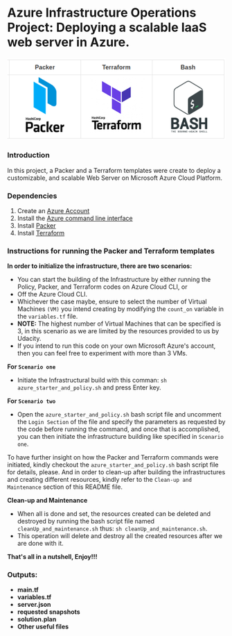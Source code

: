 # Azure Infrastructure Operations Project: Deploying a scalable IaaS web server in Azure. 

![alt text](https://github.com/taofeekaoyusuf/azurewebserver-deploymenr-with-terraform-and-packer-in-azurecloud/blob/main/project1_image.png)


### Introduction

In this project, a Packer and a Terraform templates were create to deploy a customizable, and scalable Web Server on Microsoft Azure Cloud Platform.

### Dependencies

1. Create an [Azure Account](https://portal.azure.com)
2. Install the [Azure command line interface](https://docs.microsoft.com/en-us/cli/azure/install-azure-cli?view=azure-cli-latest)
3. Install [Packer](https://www.packer.io/downloads)
4. Install [Terraform](https://www.terraform.io/downloads.html)

### Instructions for running the Packer and Terraform templates

**In order to initialize the infrastructure, there are two scenarios:**

- You can start the building of the Infrastructure by either running the Policy, Packer, and Terraform codes on Azure Cloud CLI, or
- Off the Azure Cloud CLI.
- Whichever the case maybe, ensure to select the number of Virtual Machines `(VM)` you intend creating by modifying the `count_on` variable in the `variables.tf` file.
- **NOTE:** The highest number of Virtual Machines that can be specified is 3, in this scenario as we are limited by the resources provided to us by Udacity.
- If you intend to run this code on your own Microsoft Azure's account, then you can feel free to experiment with more than 3 VMs.

**For `Scenario one`**

- Initiate the Infrastructural build with this comman: `sh azure_starter_and_policy.sh` and press Enter key.

**For `Scenario two`**

- Open the `azure_starter_and_policy.sh` bash script file and uncomment the `Login Section` of the file and specify the parameters as requested by the code before running the command, and once that is accomplished, you can then initiate the infrastructure building like specified in `Scenario one`.

To have further insight on how the Packer and Terraform commands were initiated, kindly checkout the `azure_starter_and_policy.sh` bash script file for details, please. And in order to clean-up after building the infrastructures and creating different resources, kindly refer to the `Clean-up and Maintenance` section of this README file.

**Clean-up and Maintenance**

- When all is done and set, the resources created can be deleted and destroyed by running the bash script file named `cleanUp_and_maintenance.sh` thus: `sh cleanUp_and_maintenance.sh`.
- This operation will delete and destroy all the created resources after we are done with it.

**That's all in a nutshell, Enjoy!!!**

### Outputs:

- **main.tf**
- **variables.tf**
- **server.json**
- **requested snapshots**
- **solution.plan**
- **Other useful files**
